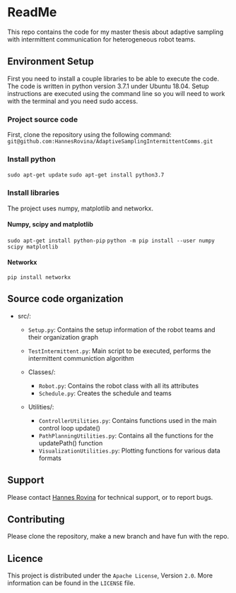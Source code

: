 # ReadMe

This repo contains the code for my master thesis about adaptive sampling with intermittent communication for heterogeneous robot teams.

## Environment Setup

First you need to install a couple libraries to be able to execute the code. The code is written in python version 3.7.1 under Ubuntu 18.04.
Setup instructions are executed using the command line so you will need to work with the terminal and you need sudo access.

### Project source code

First, clone the repository using the following command:  
`git@github.com:HannesRovina/AdaptiveSamplingIntermittentComms.git`

### Install python

`sudo apt-get update`
`sudo apt-get install python3.7`

### Install libraries

The project uses numpy, matplotlib and networkx.

#### Numpy, scipy and matplotlib

`sudo apt-get install python-pip`
`python -m pip install --user numpy scipy matplotlib`

#### Networkx

`pip install networkx`

## Source code organization

 * src/: 
   * `Setup.py`: Contains the setup information of the robot teams and their organization graph
   * `TestIntermittent.py`: Main script to be executed, performs the intermittent communiction algorithm
   
   * Classes/:
     * `Robot.py`: Contains the robot class with all its attributes
     * `Schedule.py`: Creates the schedule and teams

   * Utilities/:
     * `ControllerUtilities.py`: Contains functions used in the main control loop update()
     * `PathPlanningUtilities.py`: Contains all the functions for the updatePath() function
     * `VisualizationUtilities.py`: Plotting functions for various data formats

## Support

Please contact [Hannes Rovina](mailto:hannes1_rovina@hotmail.com) for technical support, or to report bugs.

## Contributing

Please clone the repository, make a new branch and have fun with the repo.

## Licence

This project is distributed under the `Apache License`, Version `2.0`. More information can be found in the `LICENSE` file.
